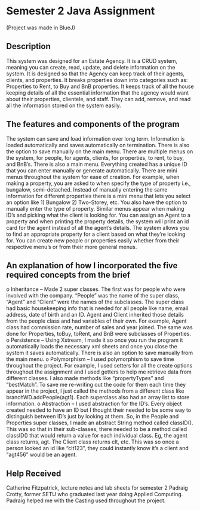 # Semester 2 Java Assignment
(Project was made in BlueJ)

## Description
This system was designed for an Estate Agency. It is a CRUD system, meaning you can create, read, update, and delete information on the system. It is designed so that the Agency can keep track of their agents, clients, and properties. It breaks properties down into categories such as: Properties to Rent, to Buy and BnB properties. It keeps track of all the house keeping details of all the essential information that the agency would want about their properties, clientele, and staff. They can add, remove, and read all the information stored on the system easily. 

## The features and components of the program
The system can save and load information over long term. Information is loaded automatically and saves automatically on termination. There is also the option to save manually on the main menu.
There are multiple menus on the system, for people, for agents, clients, for properties, to rent, to buy, and BnB’s. There is also a main menu. 
Everything created has a unique ID that you can enter manually or generate automatically.
There are mini menus throughout the system for ease of creation. For example, when making a property, you are asked to when specify the type of property i.e., bungalow, semi-detached. Instead of manually entering the same information for different properties there is a mini menu that lets you select an option like 1) Bungalow 2) Two-Storey, etc. You also have the option to manually enter the type of property. Similar menus appear when making ID’s and picking what the client is looking for.
You can assign an Agent to a property and when printing the property details, the system will print an id card for the agent instead of all the agent’s details.
The system allows you to find an appropriate property for a client based on what they’re looking for.
You can create new people or properties easily whether from their respective menu’s or from their more general menus.

## An explanation of how I incorporated the five required concepts from the brief
o	Inheritance – Made 2 super classes. The first was for people who were involved with the company. “People” was the name of the super class, “Agent” and “Client” were the names of the subclasses. The super class had basic housekeeping info that is needed for all people like name, email address, date of birth and an ID. Agent and Client inherited those details from the people class and had variables of their own. For example, Agent class had commission rate, number of sales and year joined. The same was done for Properties, toBuy, toRent, and BnB were subclasses of Properties.
o	Persistence – Using Xstream, I made it so once you run the program it automatically loads the necessary xml sheets and once you close the system it saves automatically. There is also an option to save manually from the main menu.
o	Polymorphism – I used polymorphism to save time throughout the project. For example, I used setters for all the create options throughout the assignment and I used getters to help me retrieve data from different classes. I also made methods like “propertyTypes” and “bestMatch”. To save me re-writing out the code for them each time they appear in the project, I just called the methods from a different class like branchWD.addPeople(agt1). Each superclass also had an array list to store information.
o	Abstraction – I used abstraction for the ID’s. Every object created needed to have an ID but I thought their needed to be some way to distinguish between ID’s just by looking at them. So, in the People and Properties super classes, I made an abstract String method called classID(). This was so that in their sub-classes, there needed to be a method called classID() that would return a value for each individual class. Eg, the agent class returns, agt. The Client class returns clt, etc. This was so once a person looked an id like “clt123”, they could instantly know it’s a client and “agt456” would be an agent.

## Help Received
Catherine Fitzpatrick, lecture notes and lab sheets for semester 2
Padraig Crotty, former SETU who graduated last year doing Applied Computing. Padraig helped me with the Casting used throughout the project. 



